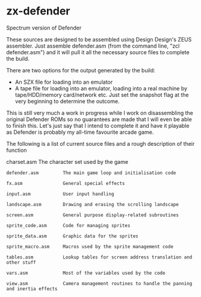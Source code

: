 # zx-defender

Spectrum version of Defender

These sources are designed to be assembled using Design Design's ZEUS assembler. Just assemble defender.asm (from the command line, "zcl defender.asm") and it will pull it all the necessary source files to complete the build.

There are two options for the output generated by the build:
  * An SZX file for loading into an emulator
  * A tape file for loading into an emulator, loading into a real machine by tape/HDD/memory card/network etc.
Just set the snapshot flag at the very beginning to determine the outcome.

This is still very much a work in progress while I work on disassembling the original Defender ROMs so no guarantees are made that I will even be able to finish this. Let's just say that I intend to complete it and have it playable as Defender is probably my all-time favourite arcade game.

The following is a list of current source files and a rough description of their function

 charset.asm          The character set used by the game
 
	defender.asm         The main game loop and initialisation code
	
	fx.asm               General special effects
	
	input.asm            User input handling
	
	landscape.asm        Drawing and erasing the scrolling landscape
	
	screen.asm           General purpose display-related subroutines
	
	sprite_code.asm      Code for managing sprites
	
	sprite_data.asm      Graphic data for the sprites
	
	sprite_macro.asm     Macros used by the sprite management code
	
	tables.asm           Lookup tables for screen address translation and other stuff
	
	vars.asm             Most of the variables used by the code
	
	view.asm             Camera management routines to handle the panning and inertia effects
	

